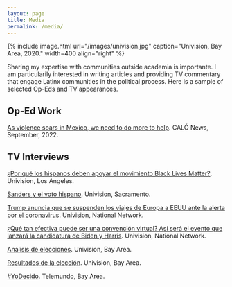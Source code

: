 ```yaml
---
layout: page
title: Media
permalink: /media/
---
```


{% include image.html url="/images/univision.jpg" caption="Univision, Bay Area, 2020." width=400 align="right" %}

Sharing my expertise with communities outside academia is importante. I am particularily interested in writing articles and providing TV commentary that engage Latinx communities in the political process. Here is a sample of selected Op-Eds and TV appearances. 

## Op-Ed Work

[As violence soars in Mexico, we need to do more to help](https://calo.org/2022/09/20/calo-commentary-as-violence-soars-in-mexico-we-need-to-do-more/). CALÓ News, September, 2022. 

## TV Interviews 

[¿Por qué los hispanos deben apoyar el movimiento Black Lives Matter?](https://www.univision.com/local/los-angeles-kmex/elecciones-estados-unidos-2020/por-que-los-hispanos-deben-apoyar-el-movimiento-black-lives-matter-video). Univision, Los Angeles. 

[Sanders y el voto hispano](https://www.univision.com/local/sacramento-kuvs/elecciones-estados-unidos-2020/la-campana-de-sanders-confia-en-que-el-voto-hispano-lo-ayude-a-ganar-el-supermartes-en-california). Univision, Sacramento.

[Trump anuncia que se suspenden los viajes de Europa a EEUU ante la alerta por el coronavirus](https://www.univision.com/shows/noticiero-univision/trump-anuncia-que-se-suspenden-los-viajes-de-europa-a-eeuu-ante-la-alerta-por-el-coronavirus-video). Univision, National Network.

[¿Qué tan efectiva puede ser una convención virtual? Así será el evento que lanzará la candidatura de Biden y Harris](https://www.univision.com/shows/noticiero-univision/que-tan-efectiva-puede-ser-una-convencion-virtual-asi-sera-el-evento-que-lanzara-la-candidatura-de-biden-y-harris-video). Univision, National Network. 

[Análisis de elecciones](https://www.univision.com/local/san-francisco-kdtv/expertos-explican-como-impacta-la-participacion-de-california-por-primera-vez-en-un-supermartes-video). Univision, Bay Area. 

[Resultados de la elección](https://www.univision.com/local/san-francisco-kdtv/que-paso-anoche-experto-resume-los-resultados-de-las-elecciones-primarias-del-martes-video). Univision, Bay Area. 

[#YoDecido](https://www.telemundoareadelabahia.com/videos/elecciones-primarias-en-nueva-york_tlmd-area-de-la-bahia/1941277/). Telemundo, Bay Area. 



